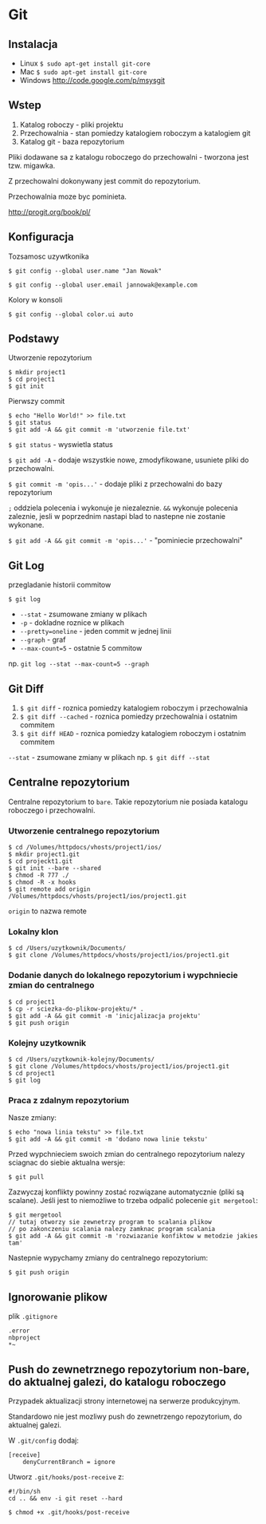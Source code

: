 # Git


## Instalacja

- Linux `$ sudo apt-get install git-core`
- Mac `$ sudo apt-get install git-core`
- Windows http://code.google.com/p/msysgit


## Wstep

1. Katalog roboczy - pliki projektu
2. Przechowalnia - stan pomiedzy katalogiem roboczym a katalogiem git
3. Katalog git - baza repozytorium

Pliki dodawane sa z katalogu roboczego do przechowalni - tworzona jest tzw. migawka.

Z przechowalni dokonywany jest commit do repozytorium.

Przechowalnia moze byc pominieta.

http://progit.org/book/pl/


## Konfiguracja

Tozsamosc uzywtkonika

`$ git config --global user.name "Jan Nowak"`

`$ git config --global user.email jannowak@example.com`

Kolory w konsoli

`$ git config --global color.ui auto`


## Podstawy

Utworzenie repozytorium

``` 
$ mkdir project1
$ cd project1
$ git init
```

Pierwszy commit

```
$ echo "Hello World!" >> file.txt
$ git status
$ git add -A && git commit -m 'utworzenie file.txt'
```

`$ git status` - wyswietla status

`$ git add -A` - dodaje wszystkie nowe, zmodyfikowane, usuniete pliki do przechowalni.

`$ git commit -m 'opis...'` - dodaje pliki z przechowalni do bazy repozytorium


`;` oddziela polecenia i wykonuje je niezaleznie. 
`&&` wykonuje polecenia zaleznie, jesli w poprzednim nastapi blad to nastepne nie zostanie wykonane.


`$ git add -A && git commit -m 'opis...'` - "pominiecie przechowalni"


## Git Log

przegladanie historii commitow

`$ git log`

- `--stat` - zsumowane zmiany w plikach
- `-p` - dokladne roznice w plikach
- `--pretty=oneline` - jeden commit w jednej linii
- `--graph` - graf 
- `--max-count=5` - ostatnie 5 commitow

np. `git log --stat --max-count=5 --graph`

## Git Diff

1. `$ git diff` - roznica pomiedzy katalogiem roboczym i przechowalnia
2. `$ git diff --cached` - roznica pomiedzy przechowalnia i ostatnim commitem
3. `$ git diff HEAD` - roznica pomiedzy katalogiem roboczym i ostatnim commitem

`--stat` - zsumowane zmiany w plikach np.  `$ git diff --stat`

## Centralne repozytorium

Centralne repozytorium to `bare`. 
Takie repozytorium nie posiada katalogu roboczego i przechowalni. 


### Utworzenie centralnego repozytorium

```
$ cd /Volumes/httpdocs/vhosts/project1/ios/
$ mkdir project1.git
$ cd projeckt1.git
$ git init --bare --shared
$ chmod -R 777 ./
$ chmod -R -x hooks
$ git remote add origin /Volumes/httpdocs/vhosts/project1/ios/project1.git
```

`origin` to nazwa remote

### Lokalny klon

```
$ cd /Users/uzytkownik/Documents/
$ git clone /Volumes/httpdocs/vhosts/project1/ios/project1.git
```

### Dodanie danych do lokalnego repozytorium i wypchniecie zmian do centralnego

```
$ cd project1
$ cp -r sciezka-do-plikow-projektu/* .
$ git add -A && git commit -m 'inicjalizacja projektu'
$ git push origin
```

### Kolejny uzytkownik 

```
$ cd /Users/uzytkownik-kolejny/Documents/
$ git clone /Volumes/httpdocs/vhosts/project1/ios/project1.git
$ cd project1
$ git log
```

### Praca z zdalnym repozytorium

Nasze zmiany:

```
$ echo "nowa linia tekstu" >> file.txt
$ git add -A && git commit -m 'dodano nowa linie tekstu'
```

Przed wypchnieciem swoich zmian do centralnego repozytorium nalezy sciagnac do siebie aktualna wersje:

```
$ git pull
```

Zazwyczaj konflikty powinny zostać rozwiązane automatycznie (pliki są scalane).
Jeśli jest to niemożliwe to trzeba odpalić polecenie `git mergetool`:

```
$ git mergetool
// tutaj otworzy sie zewnetrzy program to scalania plikow
// po zakonczeniu scalania nalezy zamknac program scalania
$ git add -A && git commit -m 'rozwiazanie konfiktow w metodzie jakies tam'
```

Nastepnie wypychamy zmiany do centralnego repozytorium:

```
$ git push origin
```


## Ignorowanie plikow

plik `.gitignore`

```
.error
nbproject
*~
```

## Push do zewnetrznego repozytorium non-bare, do aktualnej galezi, do katalogu roboczego

Przypadek aktualizacji strony internetowej na serwerze produkcyjnym.

Standardowo nie jest mozliwy push do zewnetrzengo repozytorium, do aktualnej galezi.

W `.git/config` dodaj:
 
```
[receive]
    denyCurrentBranch = ignore
```
 
Utworz `.git/hooks/post-receive` z:

``` 
#!/bin/sh
cd .. && env -i git reset --hard
```
 
`$ chmod +x .git/hooks/post-receive`



